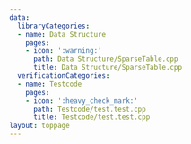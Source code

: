 ```yaml
---
data:
  libraryCategories:
  - name: Data Structure
    pages:
    - icon: ':warning:'
      path: Data Structure/SparseTable.cpp
      title: Data Structure/SparseTable.cpp
  verificationCategories:
  - name: Testcode
    pages:
    - icon: ':heavy_check_mark:'
      path: Testcode/test.test.cpp
      title: Testcode/test.test.cpp
layout: toppage
---
```

